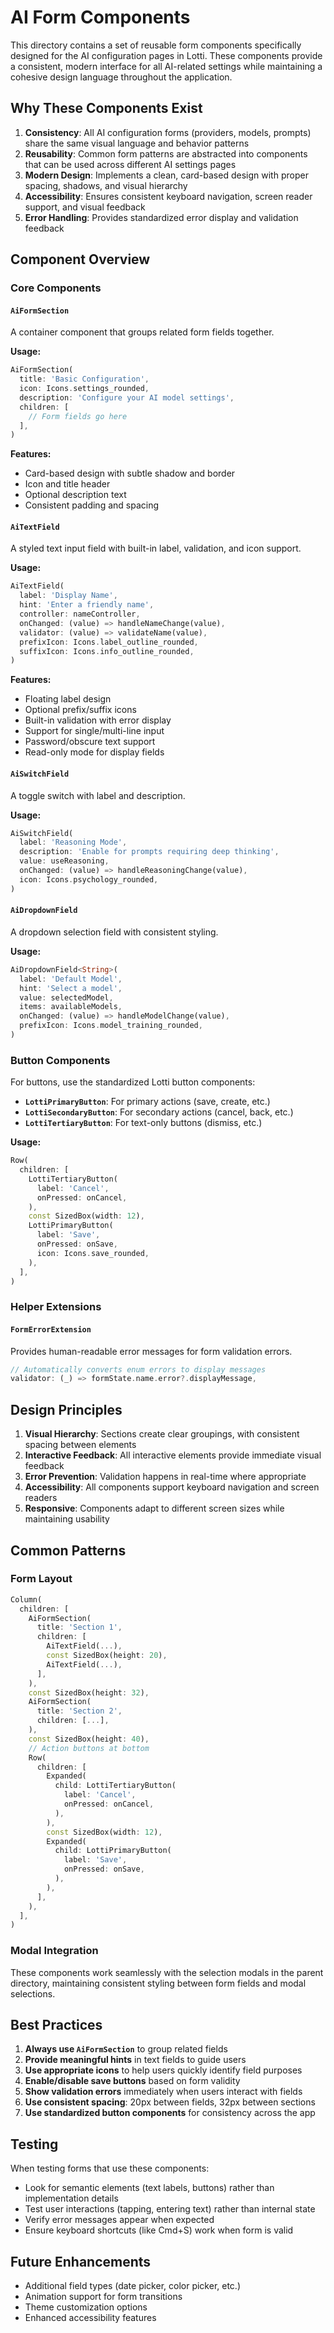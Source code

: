 # AI Form Components

This directory contains a set of reusable form components specifically designed for the AI configuration pages in Lotti. These components provide a consistent, modern interface for all AI-related settings while maintaining a cohesive design language throughout the application.

## Why These Components Exist

1. **Consistency**: All AI configuration forms (providers, models, prompts) share the same visual language and behavior patterns
2. **Reusability**: Common form patterns are abstracted into components that can be used across different AI settings pages
3. **Modern Design**: Implements a clean, card-based design with proper spacing, shadows, and visual hierarchy
4. **Accessibility**: Ensures consistent keyboard navigation, screen reader support, and visual feedback
5. **Error Handling**: Provides standardized error display and validation feedback

## Component Overview

### Core Components

#### `AiFormSection`
A container component that groups related form fields together.

**Usage:**
```dart
AiFormSection(
  title: 'Basic Configuration',
  icon: Icons.settings_rounded,
  description: 'Configure your AI model settings',
  children: [
    // Form fields go here
  ],
)
```

**Features:**
- Card-based design with subtle shadow and border
- Icon and title header
- Optional description text
- Consistent padding and spacing

#### `AiTextField`
A styled text input field with built-in label, validation, and icon support.

**Usage:**
```dart
AiTextField(
  label: 'Display Name',
  hint: 'Enter a friendly name',
  controller: nameController,
  onChanged: (value) => handleNameChange(value),
  validator: (value) => validateName(value),
  prefixIcon: Icons.label_outline_rounded,
  suffixIcon: Icons.info_outline_rounded,
)
```

**Features:**
- Floating label design
- Optional prefix/suffix icons
- Built-in validation with error display
- Support for single/multi-line input
- Password/obscure text support
- Read-only mode for display fields

#### `AiSwitchField`
A toggle switch with label and description.

**Usage:**
```dart
AiSwitchField(
  label: 'Reasoning Mode',
  description: 'Enable for prompts requiring deep thinking',
  value: useReasoning,
  onChanged: (value) => handleReasoningChange(value),
  icon: Icons.psychology_rounded,
)
```

#### `AiDropdownField`
A dropdown selection field with consistent styling.

**Usage:**
```dart
AiDropdownField<String>(
  label: 'Default Model',
  hint: 'Select a model',
  value: selectedModel,
  items: availableModels,
  onChanged: (value) => handleModelChange(value),
  prefixIcon: Icons.model_training_rounded,
)
```

### Button Components

For buttons, use the standardized Lotti button components:

- **`LottiPrimaryButton`**: For primary actions (save, create, etc.)
- **`LottiSecondaryButton`**: For secondary actions (cancel, back, etc.)
- **`LottiTertiaryButton`**: For text-only buttons (dismiss, etc.)

**Usage:**
```dart
Row(
  children: [
    LottiTertiaryButton(
      label: 'Cancel',
      onPressed: onCancel,
    ),
    const SizedBox(width: 12),
    LottiPrimaryButton(
      label: 'Save',
      onPressed: onSave,
      icon: Icons.save_rounded,
    ),
  ],
)
```

### Helper Extensions

#### `FormErrorExtension`
Provides human-readable error messages for form validation errors.

```dart
// Automatically converts enum errors to display messages
validator: (_) => formState.name.error?.displayMessage,
```

## Design Principles

1. **Visual Hierarchy**: Sections create clear groupings, with consistent spacing between elements
2. **Interactive Feedback**: All interactive elements provide immediate visual feedback
3. **Error Prevention**: Validation happens in real-time where appropriate
4. **Accessibility**: All components support keyboard navigation and screen readers
5. **Responsive**: Components adapt to different screen sizes while maintaining usability

## Common Patterns

### Form Layout
```dart
Column(
  children: [
    AiFormSection(
      title: 'Section 1',
      children: [
        AiTextField(...),
        const SizedBox(height: 20),
        AiTextField(...),
      ],
    ),
    const SizedBox(height: 32),
    AiFormSection(
      title: 'Section 2',
      children: [...],
    ),
    const SizedBox(height: 40),
    // Action buttons at bottom
    Row(
      children: [
        Expanded(
          child: LottiTertiaryButton(
            label: 'Cancel',
            onPressed: onCancel,
          ),
        ),
        const SizedBox(width: 12),
        Expanded(
          child: LottiPrimaryButton(
            label: 'Save',
            onPressed: onSave,
          ),
        ),
      ],
    ),
  ],
)
```

### Modal Integration
These components work seamlessly with the selection modals in the parent directory, maintaining consistent styling between form fields and modal selections.

## Best Practices

1. **Always use `AiFormSection`** to group related fields
2. **Provide meaningful hints** in text fields to guide users
3. **Use appropriate icons** to help users quickly identify field purposes
4. **Enable/disable save buttons** based on form validity
5. **Show validation errors** immediately when users interact with fields
6. **Use consistent spacing**: 20px between fields, 32px between sections
7. **Use standardized button components** for consistency across the app

## Testing

When testing forms that use these components:
- Look for semantic elements (text labels, buttons) rather than implementation details
- Test user interactions (tapping, entering text) rather than internal state
- Verify error messages appear when expected
- Ensure keyboard shortcuts (like Cmd+S) work when form is valid

## Future Enhancements

- Additional field types (date picker, color picker, etc.)
- Animation support for form transitions
- Theme customization options
- Enhanced accessibility features